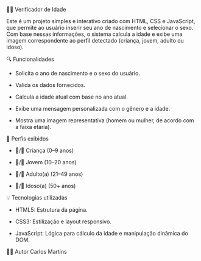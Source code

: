 🧑‍🦱 Verificador de Idade

Este é um projeto simples e interativo criado com HTML, CSS e JavaScript, que permite ao usuário inserir seu ano de nascimento e selecionar o sexo. Com base nessas informações, o sistema calcula a idade e exibe uma imagem correspondente ao perfil detectado (criança, jovem, adulto ou idoso).

🔍 Funcionalidades
- Solicita o ano de nascimento e o sexo do usuário.

- Valida os dados fornecidos.

- Calcula a idade atual com base no ano atual.

- Exibe uma mensagem personalizada com o gênero e a idade.

- Mostra uma imagem representativa (homem ou mulher, de acordo com a faixa etária).

📸 Perfis exibidos
- 👦/👧 Criança (0–9 anos)

- 🧑/🧒 Jovem (10–20 anos)

- 👨/👩 Adulto(a) (21–49 anos)

- 👴/👵 Idoso(a) (50+ anos)

💡 Tecnologias utilizadas
- HTML5: Estrutura da página.

- CSS3: Estilização e layout responsivo.

- JavaScript: Lógica para cálculo da idade e manipulação dinâmica do DOM.

👨‍💻 Autor
Carlos Martins
